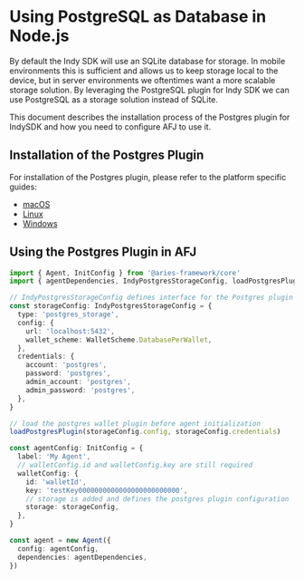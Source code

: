 # Using PostgreSQL as Database in Node.js

By default the Indy SDK will use an SQLite database for storage. In mobile environments this is sufficient and allows us to keep storage local to the device, but in server environments we oftentimes want a more scalable storage solution. By leveraging the PostgreSQL plugin for Indy SDK we can use PostgreSQL as a storage solution instead of SQLite.

This document describes the installation process of the Postgres plugin for IndySDK and how you need to configure AFJ to use it.

## Installation of the Postgres Plugin

For installation of the Postgres plugin, please refer to the platform specific guides:

- [macOS](./macos.md)
- [Linux](./linux.md)
- [Windows](./windows.md)

## Using the Postgres Plugin in AFJ

```ts
import { Agent, InitConfig } from '@aries-framework/core'
import { agentDependencies, IndyPostgresStorageConfig, loadPostgresPlugin, WalletScheme } from '@aries-framework/node'

// IndyPostgresStorageConfig defines interface for the Postgres plugin configuration.
const storageConfig: IndyPostgresStorageConfig = {
  type: 'postgres_storage',
  config: {
    url: 'localhost:5432',
    wallet_scheme: WalletScheme.DatabasePerWallet,
  },
  credentials: {
    account: 'postgres',
    password: 'postgres',
    admin_account: 'postgres',
    admin_password: 'postgres',
  },
}

// load the postgres wallet plugin before agent initialization
loadPostgresPlugin(storageConfig.config, storageConfig.credentials)

const agentConfig: InitConfig = {
  label: 'My Agent',
  // walletConfig.id and walletConfig.key are still required
  walletConfig: {
    id: 'walletId',
    key: 'testKey0000000000000000000000000',
    // storage is added and defines the postgres plugin configuration
    storage: storageConfig,
  },
}

const agent = new Agent({
  config: agentConfig,
  dependencies: agentDependencies,
})
```
